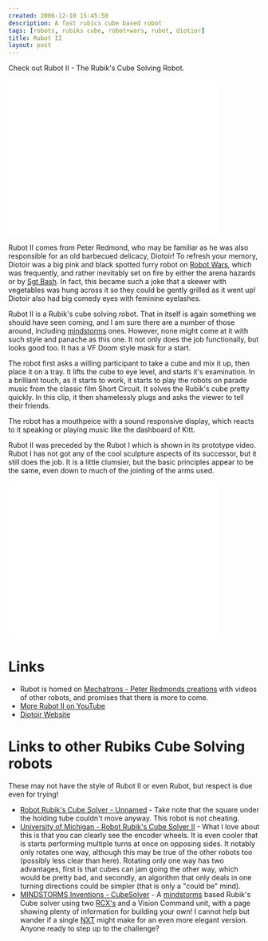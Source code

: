 ```yaml
---
created: 2006-12-10 15:45:50
description: A fast rubics cube based robot
tags: [robots, rubiks cube, robot+wars, rubot, diotior]
title: Rubot II
layout: post
---
```

Check out Rubot II - The Rubik's Cube Solving Robot.

<iframe width="420" height="315" src="//www.youtube.com/embed/jkft2qaKv_o?rel=0" frameborder="0" allowfullscreen="yes"></iframe>

Rubot II comes from Peter Redmond, who may be familiar as he was also responsible for an old barbecued delicacy, Diotoir! To refresh your memory, Diotoir was a big pink and black spotted furry robot on [Robot Wars](/Robot+Wars "The british robot smashing TV series."), which was frequently, and rather inevitably set on fire by either the arena hazards or by [Sgt Bash](/Sgt+Bash "Sgt Bash"). In fact, this became such a joke that a skewer with vegetables was hung across it so they could be gently grilled as it went up! Diotoir also had big comedy eyes with feminine eyelashes.

Rubot II is a Rubik's cube solving robot. That in itself is again something we should have seen coming, and I am sure there are a number of those around, including [mindstorms](/MindStorms "A Robotic construction toy system from Lego") ones. However, none might come at it with such style and panache as this one. It not only does the job functionally, but looks good too. It has a VF Doom style mask for a start.

The robot first asks a willing participant to take a cube and mix it up, then place it on a tray. It lifts the cube to eye level, and starts it's examination. In a brilliant touch, as it starts to work, it starts to play the robots on parade music from the classic film Short Circuit. It solves the Rubik's cube pretty quickly. In this clip, it then shamelessly plugs and asks the viewer to tell their friends.

The robot has a mouthpeice with a sound responsive display, which reacts to it speaking or playing music like the dashboard of Kitt.

Rubot II was preceded by the Rubot I which is shown in its prototype video. Rubot I has not got any of the cool sculpture aspects of its successor, but it still does the job. It is a little clumsier, but the basic principles appear to be the same, even down to much of the jointing of the arms used.

<iframe width="420" height="315" src="//www.youtube.com/embed/YgrYUTy5Q14?rel=0" frameborder="0" allowfullscreen="true"></iframe>

# Links

* Rubot is homed on [Mechatrons - Peter Redmonds creations](http://www.mechatrons.com) with videos of other robots, and promises that there is more to come.
* [More Rubot II on YouTube](http://youtube.com/watch?v=i25cfdcum7U)
* [Diotoir Website](http://www.esatclear.ie/~feoras/diotoir/index2.htm)

# Links to other Rubiks Cube Solving robots

These may not have the style of Rubot II or even Rubot, but respect is due even for trying!

* [Robot Rubik's Cube Solver - Unnamed](http://www.youtube.com/watch?v=r5r-_TsEaLM&amp;NR) - Take note that the square under the holding tube couldn't move anyway. This robot is not cheating.
* [University of Michigan - Robot Rubik's Cube Solver II](http://www.youtube.com/watch?v=6960jAGCkiA) - What I love about this is that you can clearly see the encoder wheels. It is even cooler that is starts performing multiple turns at once on opposing sides. It notably only rotates one way, although this may be true of the other robots too (possibly less clear than here). Rotating only one way has two advantages, first is that cubes can jam going the other way, which would be pretty bad, and secondly, an algorithm  that only deals in one turning directions could be simpler (that is only a "could be" mind).
 * [MINDSTORMS Inventions - CubeSolver](http://jpbrown.i8.com/cubesolver.html) - A [mindstorms](/MindStorms "A Robotic construction toy system from Lego") based Rubik's Cube solver using two [RCX's](/RCX "The Lego Robot Command Explorer") and a Vision Command unit, with a page showing plenty of information for building your own! I cannot help but wander if a single [NXT](/NXT "Legos NeXT generation robotics kit") might make for an even more elegant version. Anyone ready to step up to the challenge?
